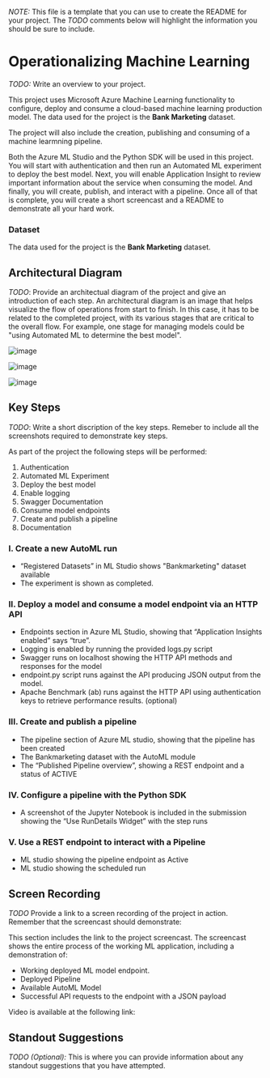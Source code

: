 *NOTE:* This file is a template that you can use to create the README for your project. The *TODO* comments below will highlight the information you should be sure to include.


# Operationalizing Machine Learning

*TODO:* Write an overview to your project.

This project uses Microsoft Azure Machine Learning functionality to configure, deploy and consume a cloud-based machine learning production model.
The data used for the project is the **Bank Marketing** dataset. 

The project will also include the creation, publishing and consuming of a machine learmning pipeline.

Both the Azure ML Studio and the Python SDK will be used in this project. 
You will start with authentication and then run an Automated ML experiment to deploy the best model.
Next, you will enable Application Insight to review important information about the service when consuming the model.
And finally, you will create, publish, and interact with a pipeline. 
Once all of that is complete, you will create a short screencast and a README to demonstrate all your hard work.


### Dataset

The data used for the project is the **Bank Marketing** dataset. 

## **Architectural Diagram**
*TODO*: Provide an architectual diagram of the project and give an introduction of each step. An architectural diagram is an image that helps visualize the flow of operations from start to finish. In this case, it has to be related to the completed project, with its various stages that are critical to the overall flow. For example, one stage for managing models could be "using Automated ML to determine the best model". 

![image](https://user-images.githubusercontent.com/60096624/112736432-6e8cb880-8f4a-11eb-83cc-eb155493e099.png)

![image](https://user-images.githubusercontent.com/60096624/112736792-3c308a80-8f4d-11eb-9673-d4409212bd7c.png)

![image](https://user-images.githubusercontent.com/60096624/112736760-130ffa00-8f4d-11eb-887a-14f8969bc193.png)


## **Key Steps**
*TODO*: Write a short discription of the key steps. Remeber to include all the screenshots required to demonstrate key steps. 

As part of the project the following steps will be performed:

1.  Authentication
2.  Automated ML Experiment
3.  Deploy the best model
4.  Enable logging
5.  Swagger Documentation
6.  Consume model endpoints
7.  Create and publish a pipeline
8.  Documentation

### **I. Create a new AutoML run**

- “Registered Datasets” in ML Studio shows "Bankmarketing" dataset available
- The experiment is shown as completed.

### **II. Deploy a model and consume a model endpoint via an HTTP API**

- Endpoints section in Azure ML Studio, showing that “Application Insights enabled” says “true”.
- Logging is enabled by running the provided logs.py script
- Swagger runs on localhost showing the HTTP API methods and responses for the model
- endpoint.py script runs against the API producing JSON output from the model.
- Apache Benchmark (ab) runs against the HTTP API using authentication keys to retrieve performance results. (optional)

### **III. Create and publish a pipeline**

- The pipeline section of Azure ML studio, showing that the pipeline has been created
- The Bankmarketing dataset with the AutoML module
- The “Published Pipeline overview”, showing a REST endpoint and a status of ACTIVE

### **IV. Configure a pipeline with the Python SDK**

- A screenshot of the Jupyter Notebook is included in the submission showing the “Use RunDetails Widget” with the step runs

### **V. Use a REST endpoint to interact with a Pipeline**

- ML studio showing the pipeline endpoint as Active
- ML studio showing the scheduled run

## **Screen Recording**
*TODO* Provide a link to a screen recording of the project in action. Remember that the screencast should demonstrate:

This section includes the link to the project screencast. 
The screencast shows the entire process of the working ML application, including a demonstration of:

- Working deployed ML model endpoint.
- Deployed Pipeline
- Available AutoML Model
- Successful API requests to the endpoint with a JSON payload

Video is available at the following link:  <link>

## **Standout Suggestions**
*TODO (Optional):* This is where you can provide information about any standout suggestions that you have attempted.

